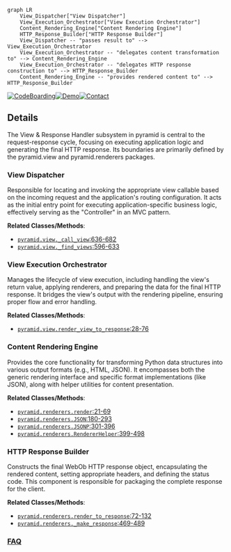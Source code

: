 ```mermaid
graph LR
    View_Dispatcher["View Dispatcher"]
    View_Execution_Orchestrator["View Execution Orchestrator"]
    Content_Rendering_Engine["Content Rendering Engine"]
    HTTP_Response_Builder["HTTP Response Builder"]
    View_Dispatcher -- "passes result to" --> View_Execution_Orchestrator
    View_Execution_Orchestrator -- "delegates content transformation to" --> Content_Rendering_Engine
    View_Execution_Orchestrator -- "delegates HTTP response construction to" --> HTTP_Response_Builder
    Content_Rendering_Engine -- "provides rendered content to" --> HTTP_Response_Builder
```

[![CodeBoarding](https://img.shields.io/badge/Generated%20by-CodeBoarding-9cf?style=flat-square)](https://github.com/CodeBoarding/GeneratedOnBoardings)[![Demo](https://img.shields.io/badge/Try%20our-Demo-blue?style=flat-square)](https://www.codeboarding.org/demo)[![Contact](https://img.shields.io/badge/Contact%20us%20-%20contact@codeboarding.org-lightgrey?style=flat-square)](mailto:contact@codeboarding.org)

## Details

The View & Response Handler subsystem in pyramid is central to the request-response cycle, focusing on executing application logic and generating the final HTTP response. Its boundaries are primarily defined by the pyramid.view and pyramid.renderers packages.

### View Dispatcher
Responsible for locating and invoking the appropriate view callable based on the incoming request and the application's routing configuration. It acts as the initial entry point for executing application-specific business logic, effectively serving as the "Controller" in an MVC pattern.


**Related Classes/Methods**:

- <a href="https://github.com/Pylons/pyramid/blob/main/src/pyramid/view.py#L636-L682" target="_blank" rel="noopener noreferrer">`pyramid.view._call_view`:636-682</a>
- <a href="https://github.com/Pylons/pyramid/blob/main/src/pyramid/view.py#L596-L633" target="_blank" rel="noopener noreferrer">`pyramid.view._find_views`:596-633</a>


### View Execution Orchestrator
Manages the lifecycle of view execution, including handling the view's return value, applying renderers, and preparing the data for the final HTTP response. It bridges the view's output with the rendering pipeline, ensuring proper flow and error handling.


**Related Classes/Methods**:

- <a href="https://github.com/Pylons/pyramid/blob/main/src/pyramid/view.py#L28-L76" target="_blank" rel="noopener noreferrer">`pyramid.view.render_view_to_response`:28-76</a>


### Content Rendering Engine
Provides the core functionality for transforming Python data structures into various output formats (e.g., HTML, JSON). It encompasses both the generic rendering interface and specific format implementations (like JSON), along with helper utilities for content presentation.


**Related Classes/Methods**:

- <a href="https://github.com/Pylons/pyramid/blob/main/src/pyramid/renderers.py#L21-L69" target="_blank" rel="noopener noreferrer">`pyramid.renderers.render`:21-69</a>
- <a href="https://github.com/Pylons/pyramid/blob/main/src/pyramid/renderers.py#L180-L293" target="_blank" rel="noopener noreferrer">`pyramid.renderers.JSON`:180-293</a>
- <a href="https://github.com/Pylons/pyramid/blob/main/src/pyramid/renderers.py#L301-L396" target="_blank" rel="noopener noreferrer">`pyramid.renderers.JSONP`:301-396</a>
- <a href="https://github.com/Pylons/pyramid/blob/main/src/pyramid/renderers.py#L399-L498" target="_blank" rel="noopener noreferrer">`pyramid.renderers.RendererHelper`:399-498</a>


### HTTP Response Builder
Constructs the final WebOb HTTP response object, encapsulating the rendered content, setting appropriate headers, and defining the status code. This component is responsible for packaging the complete response for the client.


**Related Classes/Methods**:

- <a href="https://github.com/Pylons/pyramid/blob/main/src/pyramid/renderers.py#L72-L132" target="_blank" rel="noopener noreferrer">`pyramid.renderers.render_to_response`:72-132</a>
- <a href="https://github.com/Pylons/pyramid/blob/main/src/pyramid/renderers.py#L469-L489" target="_blank" rel="noopener noreferrer">`pyramid.renderers._make_response`:469-489</a>




### [FAQ](https://github.com/CodeBoarding/GeneratedOnBoardings/tree/main?tab=readme-ov-file#faq)